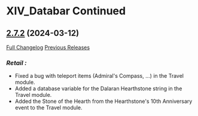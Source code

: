 # XIV_Databar Continued

## [2.7.2](https://github.com/ZelionGG/XIV_Databar-Continued/tree/v2.7.2) (2024-03-12)

[Full Changelog](https://github.com/ZelionGG/XIV_Databar-Continued/compare/v2.7.1...v2.7.2) [Previous Releases](https://github.com/ZelionGG/XIV_Databar-Continued/releases)

### _Retail :_

- Fixed a bug with teleport items (Admiral's Compass, ...) in the Travel module.
- Added a database variable for the Dalaran Hearthstone string in the Travel module.
- Added the Stone of the Hearth from the Hearthstone's 10th Anniversary event to the Travel module.